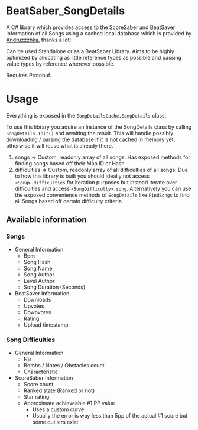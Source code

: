 # BeatSaber_SongDetails
A C# library which provides access to the ScoreSaber and BeatSaver information of all Songs using a cached local database which is provided by [Andruzzzhka](https://github.com/andruzzzhka/BeatSaberScrappedData), thanks a lot!

Can be used Standalone or as a BeatSaber Library. Aims to be highly optimized by allocating as little reference types as possible and passing value types by reference wherever possible.

Requires Protobuf.

# Usage

Everything is exposed in the `SongDetailsCache.SongDetails` class.

To use this library you aquire an Instance of the SongDetails class by calling `SongDetails.Init()` and awaiting the result. This will handle possibly downloading / parsing the database if it is not cached in memory yet, otherwise it will reuse what is already there.

1. songs => Custom, readonly array of all songs. Has exposed methods for finding songs based off their Map ID or Hash
2. difficulties => Custom, readonly array of all difficulties of all songs. Due to how this library is built you should ideally not access `<Song>.difficulties` for iteration purposes but instead iterate over difficulties and access `<SongDifficulty>.song`. Alternatively you can use the exposed convenience methods of `SongDetails` like `FindSongs` to find all Songs based off certain difficulty criteria.

## Available information

### Songs
- General Information
	- Bpm
	- Song Hash
	- Song Name
	- Song Author
	- Level Author
	- Song Duration (Seconds)
- BeatSaver Information
	- Downloads
	- Upvotes
	- Downvotes
	- Rating
	- Upload timestamp

### Song Difficulties
- General Information
	- Njs
	- Bombs / Notes / Obstacles count
	- Characteristic
- ScoreSaber Information
	- Score count
	- Ranked state (Ranked or not)
	- Star rating
	- Approximate achieveable #1 PP value
		- Uses a custom curve
		- Usually the error is way less than 5pp of the actual #1 score but some outliers exist
